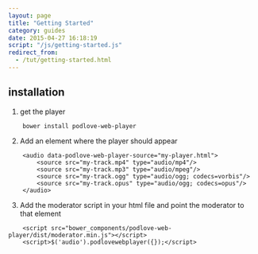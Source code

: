 ```yaml
---
layout: page
title: "Getting Started"
category: guides
date: 2015-04-27 16:18:19
script: "/js/getting-started.js"
redirect_from:
  - /tut/getting-started.html
---
```


## installation

1. get the player

```
    bower install podlove-web-player
```
    
2. Add an element where the player should appear

```
    <audio data-podlove-web-player-source="my-player.html">
        <source src="my-track.mp4" type="audio/mp4"/>
        <source src="my-track.mp3" type="audio/mpeg"/>
        <source src="my-track.ogg" type="audio/ogg; codecs=vorbis"/>
        <source src="my-track.opus" type="audio/ogg; codecs=opus"/>
    </audio>
```

3. Add the moderator script in your html file and point the moderator to that element

```
    <script src="bower_components/podlove-web-player/dist/moderator.min.js"></script>
    <script>$('audio').podlovewebplayer({});</script>
```

<audio data-podlove-web-player-source="player.html">
    <source src="{{site.dist}}/examples/which-format/podlove-test-track.mp4" type="audio/mp4"/>
    <source src="{{site.dist}}/examples/which-format/podlove-test-track.mp3" type="audio/mpeg"/>
    <source src="{{site.dist}}/examples/which-format/podlove-test-track.ogg" type="audio/ogg; codecs=vorbis"/>
    <source src="{{site.dist}}/examples/which-format/podlove-test-track.opus" type="audio/ogg; codecs=opus"/>
</audio>
